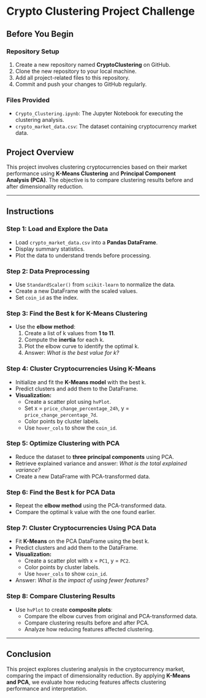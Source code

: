 # Crypto Clustering Project Challenge

## Before You Begin

### Repository Setup
1. Create a new repository named **CryptoClustering** on GitHub.
2. Clone the new repository to your local machine.
3. Add all project-related files to this repository.
4. Commit and push your changes to GitHub regularly.

### Files Provided
- `Crypto_Clustering.ipynb`: The Jupyter Notebook for executing the clustering analysis.
- `crypto_market_data.csv`: The dataset containing cryptocurrency market data.

## Project Overview
This project involves clustering cryptocurrencies based on their market performance using **K-Means Clustering** and **Principal Component Analysis (PCA)**. The objective is to compare clustering results before and after dimensionality reduction.

---

## Instructions

### **Step 1: Load and Explore the Data**
- Load `crypto_market_data.csv` into a **Pandas DataFrame**.
- Display summary statistics.
- Plot the data to understand trends before processing.

### **Step 2: Data Preprocessing**
- Use `StandardScaler()` from `scikit-learn` to normalize the data.
- Create a new DataFrame with the scaled values.
- Set `coin_id` as the index.

### **Step 3: Find the Best k for K-Means Clustering**
- Use the **elbow method**:
  1. Create a list of k values from **1 to 11**.
  2. Compute the **inertia** for each k.
  3. Plot the elbow curve to identify the optimal k.
  4. Answer: *What is the best value for k?*

### **Step 4: Cluster Cryptocurrencies Using K-Means**
- Initialize and fit the **K-Means model** with the best k.
- Predict clusters and add them to the DataFrame.
- **Visualization:**
  - Create a scatter plot using `hvPlot`.
  - Set x = `price_change_percentage_24h`, y = `price_change_percentage_7d`.
  - Color points by cluster labels.
  - Use `hover_cols` to show the `coin_id`.

### **Step 5: Optimize Clustering with PCA**
- Reduce the dataset to **three principal components** using PCA.
- Retrieve explained variance and answer: *What is the total explained variance?*
- Create a new DataFrame with PCA-transformed data.

### **Step 6: Find the Best k for PCA Data**
- Repeat the **elbow method** using the PCA-transformed data.
- Compare the optimal k value with the one found earlier.

### **Step 7: Cluster Cryptocurrencies Using PCA Data**
- Fit **K-Means** on the PCA DataFrame using the best k.
- Predict clusters and add them to the DataFrame.
- **Visualization:**
  - Create a scatter plot with x = `PC1`, y = `PC2`.
  - Color points by cluster labels.
  - Use `hover_cols` to show `coin_id`.
- Answer: *What is the impact of using fewer features?*

### **Step 8: Compare Clustering Results**
- Use `hvPlot` to create **composite plots**:
  - Compare the elbow curves from original and PCA-transformed data.
  - Compare clustering results before and after PCA.
  - Analyze how reducing features affected clustering.

---

## **Conclusion**
This project explores clustering analysis in the cryptocurrency market, comparing the impact of dimensionality reduction. By applying **K-Means and PCA**, we evaluate how reducing features affects clustering performance and interpretation.
